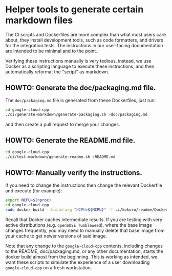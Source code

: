 # Helper tools to generate certain markdown files

The CI scripts and Dockerfiles are more complex than what most users care
about, they install development tools, such as code formatters, and drivers for
the integration tests. The instructions in our user-facing documentation are
intended to be minimal and to the point.

Verifying these instructions manually is very tedious, instead, we use
Docker as a scripting language to execute these instructions, and then
automatically reformat the "script" as markdown.

## HOWTO: Generate the doc/packaging.md file.

The `doc/packaging.md` file is generated from these Dockerfiles, just run:

```bash
cd google-cloud-cpp
./ci/generate-markdown/generate-packaging.sh >doc/packaging.md
```

and then create a pull request to merge your changes.

## HOWTO: Generate the README.md file.

```bash
cd google-cloud-cpp
./ci/test-markdown/generate-readme.sh >README.md
```

## HOWTO: Manually verify the instructions.

If you need to change the instructions then change the relevant Dockerfile and
execute (for example):

```bash
export NCPU=$(nproc)
cd google-cloud-cpp
sudo docker build --build-arg "NCPU=${NCPU}" -f ci/kokoro/readme/Dockerfile.ubuntu .
```

Recall that Docker caches intermediate results. If you are testing with very
active distributions (e.g. `openSUSE Tumbleweed`), where the base image changes
frequently, you may need to manually delete that base image from your cache to
get newer versions of said image.

Note that any change to the `google-cloud-cpp` contents, including changes to
the README, doc/packaging.md, or any other documentation, starts the docker
build almost from the beginning. This is working as intended, we want these
scripts to simulate the experience of a user downloading `google-cloud-cpp` on
a fresh workstation.
